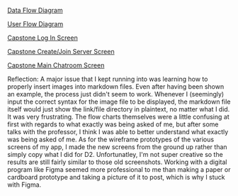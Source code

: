 [Data Flow Diagram](https://github.com/Berea-CS-Courses/capstone-project-livesaym/blob/D3-LoFi-Prototype/Deliverables/images/Capstone-Data-Flow-Diagram-2021-03-16-1440.png)

[User Flow Diagram](https://github.com/Berea-CS-Courses/capstone-project-livesaym/blob/D3-LoFi-Prototype/Deliverables/images/Capstone_User_Flow_Diagram.png)

[Capstone Log In Screen](https://github.com/Berea-CS-Courses/capstone-project-livesaym/blob/D3-LoFi-Prototype/Deliverables/images/Capstone%20Log%20In%20Screen.PNG)

[Capstone Create/Join Server Screen](https://github.com/Berea-CS-Courses/capstone-project-livesaym/blob/D3-LoFi-Prototype/Deliverables/images/Capstone%20Create%20or%20Join%20Server%20Screen.PNG)

[Capstone Main Chatroom Screen](https://github.com/Berea-CS-Courses/capstone-project-livesaym/blob/D3-LoFi-Prototype/Deliverables/images/Capstone%20Main%20Chatroom%20Screen.PNG)


Reflection: A major issue that I kept running into was learning how to properly insert images into markdown files. Even after having 
been shown an example, the process just didn't seem to work. Whenever I (seemingly) input the correct syntax for the image file to be
displayed, the markdown file itself would just show the link/file directory in plaintext, no matter what I did. It was very frustrating.
The flow charts themselves were a little confusing at first with regards to what exactly was being asked of me, but after some talks
with the professor, I think I was able to better understand what exactly was being asked of me. As for the wireframe prototypes of the
various screens of my app, I made the new screens from the ground up rather than simply copy what I did for D2. Unfortunatley, I'm not
super creative so the results are still fairly similar to those old screenshots. Working with a digital program like Figma seemed more
professional to me than making a paper or cardboard prototype and taking a picture of it to post, which is why I stuck with Figma.

